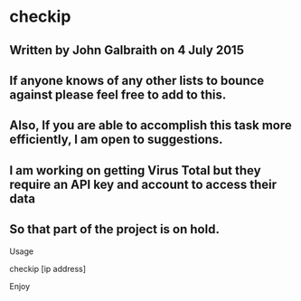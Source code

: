 # checkip


## Written by John Galbraith on 4 July 2015
## If anyone knows of any other lists to bounce against please feel free to add to this. 
## Also, If you are able to accomplish this task more efficiently, I am open to suggestions. 
## 
## I am working on getting Virus Total but they require an API key and account to access their data
## So that part of the project is on hold.



Usage

checkip [ip address]

Enjoy

